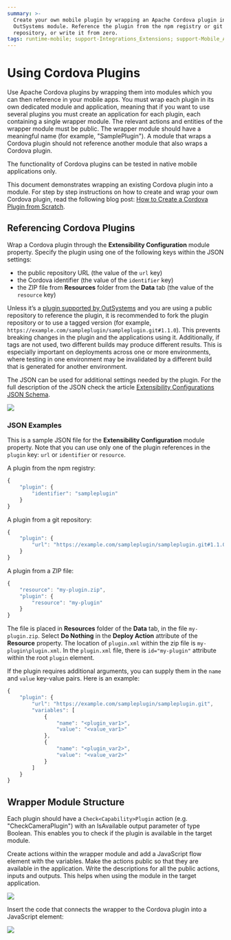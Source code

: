 ```yaml
---
summary: >-
  Create your own mobile plugin by wrapping an Apache Cordova plugin into an
  OutSystems module. Reference the plugin from the npm registry or git
  repository, or write it from zero.
tags: runtime-mobile; support-Integrations_Extensions; support-Mobile_Apps
---
```


# Using Cordova Plugins

Use Apache Cordova plugins by wrapping them into modules which you can then reference in your mobile apps. You must wrap each plugin in its own dedicated module and application, meaning that if you want to use several plugins you must create an application for each plugin, each containing a single wrapper module. The relevant actions and entities of the wrapper module must be public. The wrapper module should have a meaningful name \(for example, "SamplePlugin"\). A module that wraps a Cordova plugin should not reference another module that also wraps a Cordova plugin.

The functionality of Cordova plugins can be tested in native mobile applications only.

This document demonstrates wrapping an existing Cordova plugin into a module. For step by step instructions on how to create and wrap your own Cordova plugin, read the following blog post: [How to Create a Cordova Plugin from Scratch](https://www.outsystems.com/blog/posts/how-to-create-a-cordova-plugin-from-scratch/>).

## Referencing Cordova Plugins

Wrap a Cordova plugin through the **Extensibility Configuration** module property. Specify the plugin using one of the following keys within the JSON settings:

* the public repository URL \(the value of the `url` key\)
* the Cordova identifier \(the value of the `identifier` key\)
* the ZIP file from **Resources** folder from the **Data** tab \(the value of the `resource` key\)

Unless it’s a [plugin supported by OutSystems](intro.md) and you are using a public repository to reference the plugin, it is recommended to fork the plugin repository or to use a tagged version \(for example, `https://example.com/sampleplugin/sampleplugin.git#1.1.0`\). This prevents breaking changes in the plugin and the applications using it. Additionally, if tags are not used, two different builds may produce different results. This is especially important on deployments across one or more environments, where testing in one environment may be invalidated by a different build that is generated for another environment.

The JSON can be used for additional settings needed by the plugin. For the full description of the JSON check the article [Extensibility Configurations JSON Schema](https://github.com/danielmarquespt/docs-product/tree/e7ea3f444d5129dab245c69ab72ae091554bc4fb/src/deliver-mobile/customize-mobile-app/extensibility-configurations-json-schema.md%3E).

![](https://github.com/danielmarquespt/docs-product/tree/e7ea3f444d5129dab245c69ab72ae091554bc4fb/src/extensibility-and-integration/mobile-plugins/images/plugin-exensibility-window.png%3E)

### JSON Examples

This is a sample JSON file for the **Extensibility Configuration** module property. Note that you can use only one of the plugin references in the `plugin` key: `url` or `identifier` or `resource`.

A plugin from the npm registry:

```javascript
{
    "plugin": {
        "identifier": "sampleplugin"
    }
}
```

A plugin from a git repository:

```javascript
{
    "plugin": {
        "url": "https://example.com/sampleplugin/sampleplugin.git#1.1.0"
    }
}
```

A plugin from a ZIP file:

```javascript
{
    "resource": "my-plugin.zip",
    "plugin": {
        "resource": "my-plugin"
    }
}
```

The file is placed in **Resources** folder of the **Data** tab, in the file `my-plugin.zip`. Select **Do Nothing** in the **Deploy Action** attribute of the **Resource** property. The location of `plugin.xml` within the zip file is `my-plugin\plugin.xml`. In the `plugin.xml` file, there is `id="my-plugin"` attribute within the root `plugin` element.

If the plugin requires additional arguments, you can supply them in the `name` and `value` key-value pairs. Here is an example:

```javascript
{
    "plugin": {
        "url": "https://example.com/sampleplugin/sampleplugin.git",
        "variables": [
            {
                "name": "<plugin_var1>",
                "value": "<value_var1>"
            },
            {
                "name": "<plugin_var2>",
                "value": "<value_var2>"
            }
        ]
    }
}
```

## Wrapper Module Structure

Each plugin should have a `Check<Capability>Plugin` action \(e.g. "CheckCameraPlugin"\) with an IsAvailable output parameter of type Boolean. This enables you to check if the plugin is available in the target module.

Create actions within the wrapper module and add a JavaScript flow element with the variables. Make the actions public so that they are available in the application. Write the descriptions for all the public actions, inputs and outputs. This helps when using the module in the target application.

![](https://github.com/danielmarquespt/docs-product/tree/e7ea3f444d5129dab245c69ab72ae091554bc4fb/src/extensibility-and-integration/mobile-plugins/images/plugin-exensibility-actions.png%3E)

Insert the code that connects the wrapper to the Cordova plugin into a JavaScript element:

![](https://github.com/danielmarquespt/docs-product/tree/e7ea3f444d5129dab245c69ab72ae091554bc4fb/src/extensibility-and-integration/mobile-plugins/images/plugin-exensibility-js.png%3E)

